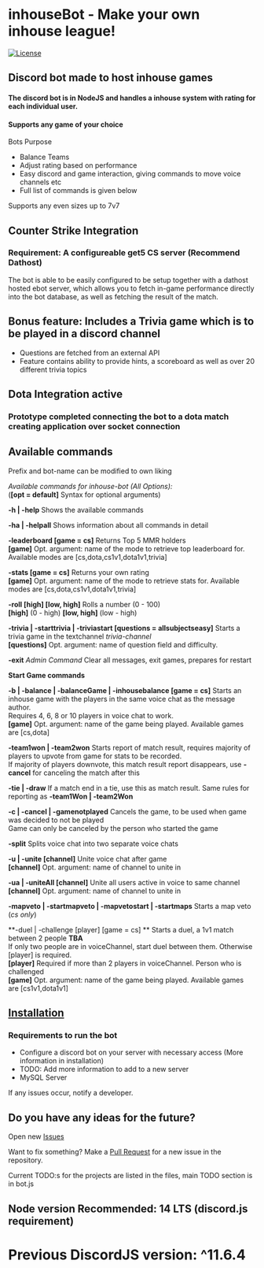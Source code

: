 # inhouseBot - Make your own inhouse league!

[![License](https://img.shields.io/github/license/mashape/apistatus.svg)](https://opensource.org/licenses/MIT)

## Discord bot made to host inhouse games

#### The discord bot is in NodeJS and handles a inhouse system with rating for each individual user. 
#### Supports any game of your choice
Bots Purpose

* Balance Teams
* Adjust rating based on performance
* Easy discord and game interaction, giving commands to move voice channels etc
* Full list of commands is given below

Supports any even sizes up to 7v7

## Counter Strike Integration

### Requirement: A configureable get5 CS server (Recommend Dathost)

The bot is able to be easily configured to be setup together with a dathost hosted ebot server, which allows you to fetch in-game performance directly into the bot database, as well as fetching the result of the match.

## Bonus feature: Includes a Trivia game which is to be played in a discord channel
* Questions are fetched from an external API
* Feature contains ability to provide hints, a scoreboard as well as over 20 different trivia topics

## Dota Integration active

### Prototype completed connecting the bot to a dota match creating application over socket connection

## Available commands

Prefix and bot-name can be modified to own liking

*Available commands for inhouse-bot (All Options):*  
(**[opt = default]** Syntax for optional arguments)

**-h | -help** Shows the available commands

**-ha | -helpall** Shows information about all commands in detail

**-leaderboard [game = cs]** Returns Top 5 MMR holders  
**[game]** Opt. argument: name of the mode to retrieve top leaderboard for. Available modes are [cs,dota,cs1v1,dota1v1,trivia]

**-stats [game = cs]** Returns your own rating  
**[game]** Opt. argument: name of the mode to retrieve stats for. Available modes are [cs,dota,cs1v1,dota1v1,trivia]

**-roll [high] [low, high]** Rolls a number (0 - 100)  
**[high]** (0 - high)           **[low, high]** (low - high)

**-trivia | -starttrivia | -triviastart [questions = allsubjectseasy]** Starts a trivia game in the textchannel *trivia-channel*  
**[questions]** Opt. argument: name of question field and difficulty.

**-exit** *Admin Command* Clear all messages, exit games, prepares for restart


**Start Game commands**

**-b | -balance | -balanceGame | -inhousebalance [game = cs]** Starts an inhouse game with the players in the same voice chat as the message author.   
Requires 4, 6, 8 or 10 players in voice chat to work.  
**[game]** Opt. argument: name of the game being played. Available games are [cs,dota]

**-team1won | -team2won** Starts report of match result, requires majority of players to upvote from game for stats to be recorded.   
If majority of players downvote, this match result report disappears, use **-cancel** for canceling the match after this

**-tie | -draw** If a match end in a tie, use this as match result. Same rules for reporting as **-team1Won | -team2Won**

**-c | -cancel | -gamenotplayed** Cancels the game, to be used when game was decided to not be played  
Game can only be canceled by the person who started the game

**-split** Splits voice chat into two separate voice chats

**-u | -unite [channel]** Unite voice chat after game  
**[channel]** Opt. argument: name of channel to unite in

**-ua | -uniteAll [channel]** Unite all users active in voice to same channel  
**[channel]** Opt. argument: name of channel to unite in

**-mapveto | -startmapveto | -mapvetostart | -startmaps** Starts a map veto (*cs only*)

**-duel | -challenge [player] [game = cs] ** Starts a duel, a 1v1 match between 2 people **TBA**  
If only two people are in voiceChannel, start duel between them. Otherwise [player] is required.  
**[player]** Required if more than 2 players in voiceChannel. Person who is challenged  
**[game]** Opt. argument: name of the game being played. Available games are [cs1v1,dota1v1]

## [Installation](https://github.com/Lolispo/inhouseBot/wiki/Installation)

### Requirements to run the bot

* Configure a discord bot on your server with necessary access (More information in installation)
* TODO: Add more information to add to a new server
* MySQL Server

If any issues occur, notify a developer.

## Do you have any ideas for the future?

Open new [Issues](https://github.com/Lolispo/inhouseBot/issues)

Want to fix something? Make a [Pull Request](https://github.com/Lolispo/inhouseBot/pulls) for a new issue in the repository.

Current TODO:s for the projects are listed in the files, main TODO section is in bot.js


## Node version Recommended: 14 LTS (discord.js requirement)

# Previous DiscordJS version: ^11.6.4
